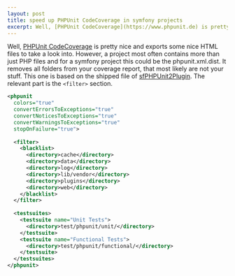 ```yaml
---
layout: post
title: speed up PHPUnit CodeCoverage in symfony projects
excerpt: Well, [PHPUnit CodeCoverage](https://www.phpunit.de) is pretty nice and exports some nice HTML files to take a look into. However, a project most often contains more than just PHP files and for a symfony project this could be the phpunit.xml.dist. It removes all folders from your coverage report, that most likely are not your stuff. This one is based on the shipped file of [sfPHPUnit2Plugin](https://www.symfony-project.org/plugins/sfPHPUnit2Plugin). The relevant part is the `<filter>` section.
---
```

Well, [PHPUnit CodeCoverage](https://www.phpunit.de) is pretty nice and exports some nice HTML files to take a look into. However, a project most often contains more than just PHP files and for a symfony project this could be the phpunit.xml.dist. It removes all folders from your coverage report, that most likely are not your stuff. This one is based on the shipped file of [sfPHPUnit2Plugin](https://www.symfony-project.org/plugins/sfPHPUnit2Plugin). The relevant part is the `<filter>` section.

```xml
<phpunit
  colors="true"
  convertErrorsToExceptions="true"
  convertNoticesToExceptions="true"
  convertWarningsToExceptions="true"
  stopOnFailure="true">
 
  <filter>
    <blacklist>
      <directory>cache</directory>
      <directory>data</directory>
      <directory>log</directory>
      <directory>lib/vendor</directory>
      <directory>plugins</directory>
      <directory>web</directory>
    </blacklist>
  </filter>
 
  <testsuites>
    <testsuite name="Unit Tests">
      <directory>test/phpunit/unit/</directory>
    </testsuite>
    <testsuite name="Functional Tests">
      <directory>test/phpunit/functional/</directory>
    </testsuite>
  </testsuites>
</phpunit>
```
